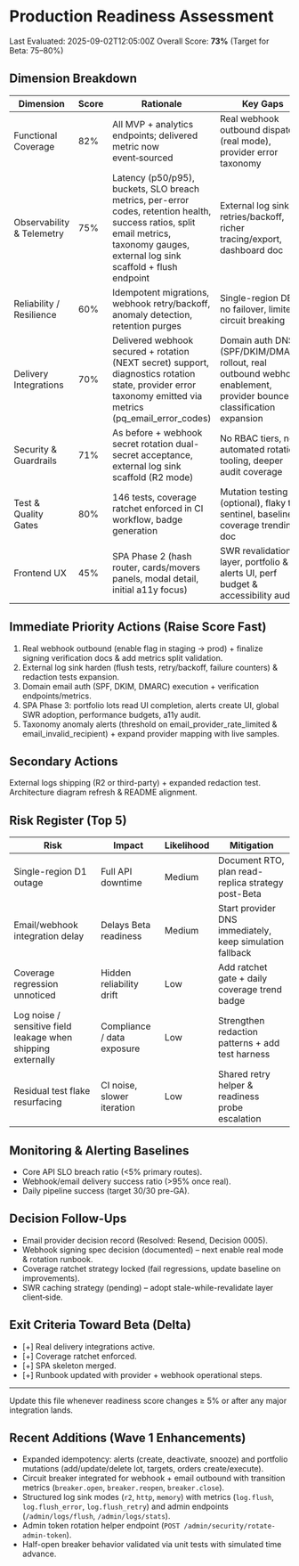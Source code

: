 # Production Readiness Assessment

Last Evaluated: 2025-09-02T12:05:00Z
Overall Score: **73%** (Target for Beta: 75–80%)

## Dimension Breakdown
| Dimension | Score | Rationale | Key Gaps |
|-----------|-------|-----------|----------|
| Functional Coverage | 82% | All MVP + analytics endpoints; delivered metric now event‑sourced | Real webhook outbound dispatch (real mode), provider error taxonomy |
| Observability & Telemetry | 75% | Latency (p50/p95), buckets, SLO breach metrics, per-error codes, retention health, success ratios, split email metrics, taxonomy gauges, external log sink scaffold + flush endpoint | External log sink retries/backoff, richer tracing/export, dashboard doc |
| Reliability / Resilience | 60% | Idempotent migrations, webhook retry/backoff, anomaly detection, retention purges | Single-region DB, no failover, limited circuit breaking |
| Delivery Integrations | 70% | Delivered webhook secured + rotation (NEXT secret) support, diagnostics rotation state, provider error taxonomy emitted via metrics (pq_email_error_codes) | Domain auth DNS (SPF/DKIM/DMARC) rollout, real outbound webhook enablement, provider bounce classification expansion |
| Security & Guardrails | 71% | As before + webhook secret rotation dual-secret acceptance, external log sink scaffold (R2 mode) | No RBAC tiers, no automated rotation tooling, deeper audit coverage |
| Test & Quality Gates | 80% | 146 tests, coverage ratchet enforced in CI workflow, badge generation | Mutation testing (optional), flaky test sentinel, baseline coverage trending doc |
| Frontend UX | 45% | SPA Phase 2 (hash router, cards/movers panels, modal detail, initial a11y focus) | SWR revalidation layer, portfolio & alerts UI, perf budget & accessibility audit |

## Immediate Priority Actions (Raise Score Fast)
1. Real webhook outbound (enable flag in staging → prod) + finalize signing verification docs & add metrics split validation.
2. External log sink harden (flush tests, retry/backoff, failure counters) & redaction tests expansion.
3. Domain email auth (SPF, DKIM, DMARC) execution + verification endpoints/metrics.
4. SPA Phase 3: portfolio lots read UI completion, alerts create UI, global SWR adoption, performance budgets, a11y audit.
5. Taxonomy anomaly alerts (threshold on email_provider_rate_limited & email_invalid_recipient) + expand provider mapping with live samples.

## Secondary Actions
 External logs shipping (R2 or third-party) + expanded redaction test.
 Architecture diagram refresh & README alignment.

## Risk Register (Top 5)
| Risk | Impact | Likelihood | Mitigation |
|------|--------|-----------|-----------|
| Single-region D1 outage | Full API downtime | Medium | Document RTO, plan read-replica strategy post-Beta |
| Email/webhook integration delay | Delays Beta readiness | Medium | Start provider DNS immediately, keep simulation fallback |
| Coverage regression unnoticed | Hidden reliability drift | Low | Add ratchet gate + daily coverage trend badge |
| Log noise / sensitive field leakage when shipping externally | Compliance / data exposure | Low | Strengthen redaction patterns + add test harness |
| Residual test flake resurfacing | CI noise, slower iteration | Low | Shared retry helper & readiness probe escalation |

## Monitoring & Alerting Baselines
- Core API SLO breach ratio (<5% primary routes).
- Webhook/email delivery success ratio (>95% once real).
- Daily pipeline success (target 30/30 pre-GA).

## Decision Follow-Ups
- Email provider decision record (Resolved: Resend, Decision 0005).
- Webhook signing spec decision (documented) – next enable real mode & rotation runbook.
- Coverage ratchet strategy locked (fail regressions, update baseline on improvements).
- SWR caching strategy (pending) – adopt stale-while-revalidate layer client‑side.

## Exit Criteria Toward Beta (Delta)
- [+] Real delivery integrations active.
- [+] Coverage ratchet enforced.
- [+] SPA skeleton merged.
- [+] Runbook updated with provider + webhook operational steps.

---
Update this file whenever readiness score changes ≥ 5% or after any major integration lands.

## Recent Additions (Wave 1 Enhancements)
- Expanded idempotency: alerts (create, deactivate, snooze) and portfolio mutations (add/update/delete lot, targets, orders create/execute).
- Circuit breaker integrated for webhook + email outbound with transition metrics (`breaker.open`, `breaker.reopen`, `breaker.close`).
- Structured log sink modes (`r2`, `http`, `memory`) with metrics (`log.flush`, `log.flush_error`, `log.flush_retry`) and admin endpoints (`/admin/logs/flush`, `/admin/logs/stats`).
- Admin token rotation helper endpoint (`POST /admin/security/rotate-admin-token`).
- Half-open breaker behavior validated via unit tests with simulated time advance.

